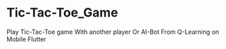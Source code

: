 # Tic-Tac-Toe_Game
Play Tic-Tac-Toe game With another player Or AI-Bot From Q-Learning on Mobile Flutter

